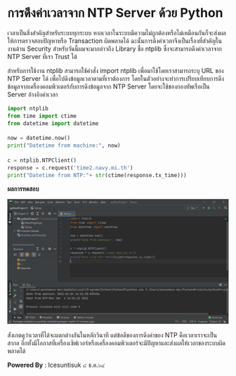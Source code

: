 # การดึงค่าเวลาจาก NTP Server ด้วย Python

เวลาเป็นสิ่งสำคัญสำหรับระบบทุกระบบ หากเวลาในระบบมีความไม่ถูกต้องหรือไม่เหมือนกันก็จะส่งผลให้การตรวจสอบปัญหาหรือ Transaction ผิดพลาดได้ ฉะนั้นการดึงค่าเวลาจึงเป็นเรื่องที่สำคัญในงานด้าน Security สำหรับวันนี้ผมจะมากล่าวถึง Library ชื่อ ntplib ซึ่งจะสามารถดึงค่าเวลาจาก NTP Server ที่เรา Trust ได้ 

สำหรับการใช้งาน ntplib สามารถใช้คำสั่ง import ntplib เพื่อมาใช้โดยเราสามารถระบุ URL ของ NTP Server ได้ เพื่อไปดึงข้อมูลเวลาตามที่เราต้องการ โดยในตัวอย่างจะทำการเปรียบเทียบการดึงข้อมูลจากเครื่องคอมพิวเตอร์กับการดึงข้อมูลจาก NTP Server โดยจะใช้ของกองทัพเรือเป็น Server อ้างอิงค่าเวลา

``` python
import ntplib
from time import ctime
from datetime import datetime

now = datetime.now()
print("Datetime from machine:", now)

c = ntplib.NTPClient()
response = c.request('time2.navy.mi.th')
print("Datetime from NTP:"+ str(ctime(response.tx_time)))
```
**ผลการทดสอบ**

![](/KB/img/ntp.png)

สังเกตดูว่าเวลาที่ได้จะแตกต่างกันในหลักวินาที แต่ข้อดึของการดึงค่าของ NTP คือเวลาเราจะเป็นสากล อีกทั้งมีโอกาสที่เครื่องเซิฟเวอร์หรือเครื่องคอมพิวเตอร์จะมีปัญหาและส่งผลให้เวลาของระบบผิดพลาดได้

**Powered By** : 
Icesuntisuk 
๔ ธ.ค.๖๔